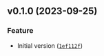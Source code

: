 <!--next-version-placeholder-->

## v0.1.0 (2023-09-25)

### Feature

* Initial version ([`1ef112f`](https://github.com/ypilseong/bis-fetcher/commit/1ef112fb593cfcec73137ea5657683f5e4bf6b0c))
